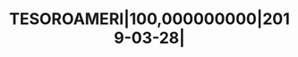 ---
layout: asset
title: TESOROAMERI|100,000000000|2019-03-28|                       
isin: US912796PX16
---